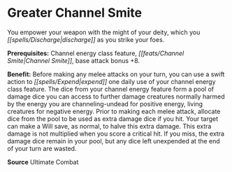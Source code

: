 ﻿---
cssclass: [feats]

---
# Greater Channel Smite

You empower your weapon with the might of your deity, which you _[[spells/Discharge|discharge]]_ as you strike your foes.

**Prerequisites:** Channel energy class feature, _[[feats/Channel Smite|Channel Smite]]_, base attack bonus +8.

**Benefit:** Before making any melee attacks on your turn, you can use a swift action to _[[spells/Expend|expend]]_ one daily use of your channel energy class feature. The dice from your channel energy feature form a pool of damage dice you can access to further damage creatures normally harmed by the energy you are channeling-undead for positive energy, living creatures for negative energy. Prior to making each melee attack, allocate dice from the pool to be used as extra damage dice if you hit. Your target can make a Will save, as normal, to halve this extra damage. This extra damage is not multiplied when you score a critical hit. If you miss, the extra damage dice remain in your pool, but any dice left unexpended at the end of your turn are wasted.

**Source** Ultimate Combat